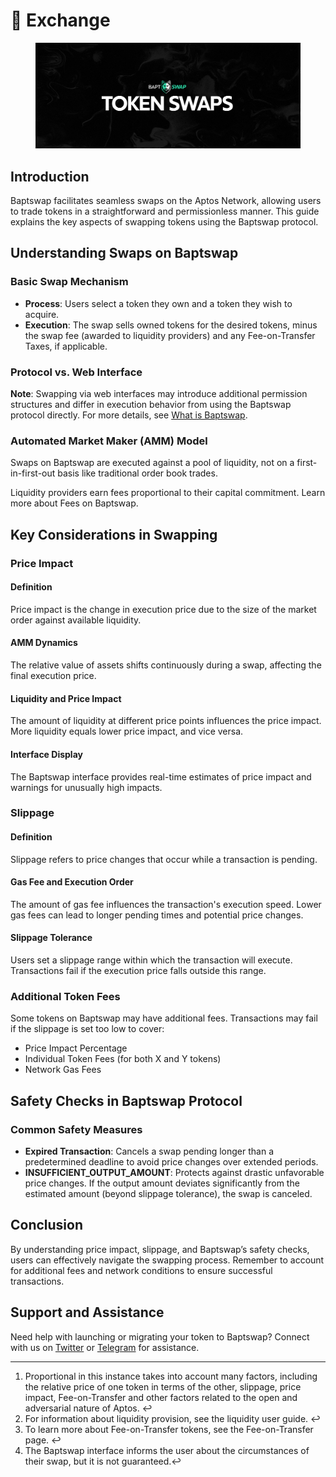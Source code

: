 # 🔄 Exchange

<figure><img src="../../.gitbook/assets/TokenSwaps.png" alt=""><figcaption></figcaption></figure>

## Introduction

Baptswap facilitates seamless swaps on the Aptos Network, allowing users to trade tokens in a straightforward and permissionless manner. This guide explains the key aspects of swapping tokens using the Baptswap protocol.

## Understanding Swaps on Baptswap

### Basic Swap Mechanism

* **Process**: Users select a token they own and a token they wish to acquire.
* **Execution**: The swap sells owned tokens for the desired tokens, minus the swap fee (awarded to liquidity providers) and any Fee-on-Transfer Taxes, if applicable.

### Protocol vs. Web Interface

**Note**: Swapping via web interfaces may introduce additional permission structures and differ in execution behavior from using the Baptswap protocol directly. For more details, see [What is Baptswap](../../).

### Automated Market Maker (AMM) Model

Swaps on Baptswap are executed against a pool of liquidity, not on a first-in-first-out basis like traditional order book trades.

Liquidity providers earn fees proportional to their capital commitment. Learn more about Fees on Baptswap.

## Key Considerations in Swapping

### Price Impact

#### **Definition**

Price impact is the change in execution price due to the size of the market order against available liquidity.

#### **AMM Dynamics**

The relative value of assets shifts continuously during a swap, affecting the final execution price.

#### **Liquidity and Price Impact**

The amount of liquidity at different price points influences the price impact. More liquidity equals lower price impact, and vice versa.

#### **Interface Display**

The Baptswap interface provides real-time estimates of price impact and warnings for unusually high impacts.

### Slippage

#### **Definition**

Slippage refers to price changes that occur while a transaction is pending.

#### **Gas Fee and Execution Order**

The amount of gas fee influences the transaction's execution speed. Lower gas fees can lead to longer pending times and potential price changes.

#### **Slippage Tolerance**

Users set a slippage range within which the transaction will execute. Transactions fail if the execution price falls outside this range.

### Additional Token Fees

Some tokens on Baptswap may have additional fees. Transactions may fail if the slippage is set too low to cover:

* Price Impact Percentage
* Individual Token Fees (for both X and Y tokens)
* Network Gas Fees

## Safety Checks in Baptswap Protocol

### Common Safety Measures

* **Expired Transaction**: Cancels a swap pending longer than a predetermined deadline to avoid price changes over extended periods.
* **INSUFFICIENT\_OUTPUT\_AMOUNT**: Protects against drastic unfavorable price changes. If the output amount deviates significantly from the estimated amount (beyond slippage tolerance), the swap is canceled.

## Conclusion

By understanding price impact, slippage, and Baptswap’s safety checks, users can effectively navigate the swapping process. Remember to account for additional fees and network conditions to ensure successful transactions.

## Support and Assistance

Need help with launching or migrating your token to Baptswap? Connect with us on [Twitter](https://x.com/Baptswap) or [Telegram](https://t.me/baptlabs) for assistance.

***

1. Proportional in this instance takes into account many factors, including the relative price of one token in terms of the other, slippage, price impact, Fee-on-Transfer and other factors related to the open and adversarial nature of Aptos. ↩
2. For information about liquidity provision, see the liquidity user guide. ↩
3. To learn more about Fee-on-Transfer tokens, see the Fee-on-Transfer page. ↩
4. The Baptswap interface informs the user about the circumstances of their swap, but it is not guaranteed.↩
